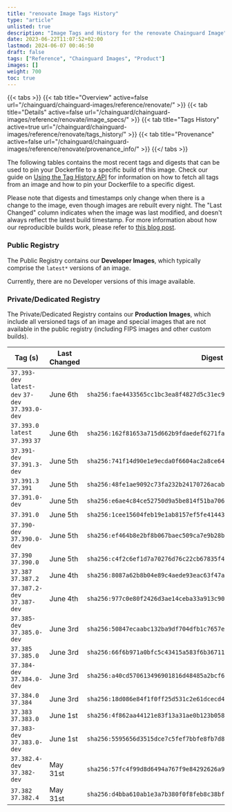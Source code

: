 ```yaml
---
title: "renovate Image Tags History"
type: "article"
unlisted: true
description: "Image Tags and History for the renovate Chainguard Image"
date: 2023-06-22T11:07:52+02:00
lastmod: 2024-06-07 00:46:50
draft: false
tags: ["Reference", "Chainguard Images", "Product"]
images: []
weight: 700
toc: true
---
```


{{< tabs >}}
{{< tab title="Overview" active=false url="/chainguard/chainguard-images/reference/renovate/" >}}
{{< tab title="Details" active=false url="/chainguard/chainguard-images/reference/renovate/image_specs/" >}}
{{< tab title="Tags History" active=true url="/chainguard/chainguard-images/reference/renovate/tags_history/" >}}
{{< tab title="Provenance" active=false url="/chainguard/chainguard-images/reference/renovate/provenance_info/" >}}
{{</ tabs >}}

The following tables contains the most recent tags and digests that can be used to pin your Dockerfile to a specific build of this image. Check our guide on [Using the Tag History API](/chainguard/chainguard-images/using-the-tag-history-api/) for information on how to fetch all tags from an image and how to pin your Dockerfile to a specific digest.

Please note that digests and timestamps only change when there is a change to the image, even though images are rebuilt every night. The "Last Changed" column indicates when the image was last modified, and doesn't always reflect the latest build timestamp. For more information about how our reproducible builds work, please refer to [this blog post](https://www.chainguard.dev/unchained/reproducing-chainguards-reproducible-image-builds).

### Public Registry
The Public Registry contains our **Developer Images**, which typically comprise the `latest*` versions of an image.

Currently, there are no Developer versions of this image available.

### Private/Dedicated Registry
The Private/Dedicated Registry contains our **Production Images**, which include all versioned tags of an image and special images that are not available in the public registry (including FIPS images and other custom builds).

| Tag (s)                                            | Last Changed | Digest                                                                    |
|----------------------------------------------------|--------------|---------------------------------------------------------------------------|
|  `37.393-dev` `latest-dev` `37-dev` `37.393.0-dev` | June 6th     | `sha256:fae4433565cc1bc3ea8f4827d5c31ec96b125f06ab0754cf309ee7bcdc403c5e` |
|  `37.393.0` `latest` `37.393` `37`                 | June 6th     | `sha256:162f81653a715d662b9fdaedef6271fa2bc398fb796822f797e66aba1b561dd7` |
|  `37.391-dev` `37.391.3-dev`                       | June 5th     | `sha256:741f14d90e1e9ecda0f6604ac2a8ce64a17131737ebf7398a4d2dee1837eb28c` |
|  `37.391.3` `37.391`                               | June 5th     | `sha256:48fe1ae9092c73fa232b24170726acab7e16d5048a6d4b9ef0ca24ab8772e18b` |
|  `37.391.0-dev`                                    | June 5th     | `sha256:e6ae4c84ce52750d9a5be814f51ba7060b161e949a628c9c68598300ad5f96e3` |
|  `37.391.0`                                        | June 5th     | `sha256:1cee15604feb19e1ab8157ef5fe414433d2a534363d18252e909b147e459db16` |
|  `37.390-dev` `37.390.0-dev`                       | June 5th     | `sha256:ef464b8e2bf8b067baec509ca7e9b28b0e1f3dcc1f67c637ef2b04f5c96cfcb1` |
|  `37.390` `37.390.0`                               | June 5th     | `sha256:c4f2c6ef1d7a70276d76c22cb67835f4efb428cd2958e77370ef1ec8107a22ca` |
|  `37.387` `37.387.2`                               | June 4th     | `sha256:8087a62b8b04e89c4aede93eac63f47affc186a7c09342476e492611864db5f8` |
|  `37.387.2-dev` `37.387-dev`                       | June 4th     | `sha256:977c0e80f2426d3ae14ceba33a913c90ad39cc70acbd2287bb6a835dffffc9c3` |
|  `37.385-dev` `37.385.0-dev`                       | June 3rd     | `sha256:50847ecaabc132ba9df704dfb1c7657e3f53293393b173b3d2afebbbf727cb5a` |
|  `37.385` `37.385.0`                               | June 3rd     | `sha256:66f6b971a0bfc5c43415a583f6b36711201868fa4d38e42c40c94ae6ecfc1a23` |
|  `37.384-dev` `37.384.0-dev`                       | June 3rd     | `sha256:a40cd570613496901816d48485a2bcf6f606e60a68e322ac081f8d76fc2995f5` |
|  `37.384.0` `37.384`                               | June 3rd     | `sha256:18d086e84f1f0ff25d531c2e61dcecd4c01fd616bea64bec4fc75cd911dd07fc` |
|  `37.383` `37.383.0`                               | June 1st     | `sha256:4f862aa44121e83f13a31ae0b123b058b7d536ab0c51bdc31597813fad19f18c` |
|  `37.383-dev` `37.383.0-dev`                       | June 1st     | `sha256:5595656d3515dce7c5fef7bbfe8fb7d8d11e614130e0c5d036dbf82203ff1d58` |
|  `37.382.4-dev` `37.382-dev`                       | May 31st     | `sha256:57fc4f99d8d6494a767f9e84292626a99ba9bd7472c668a288f12df81c5c01ce` |
|  `37.382` `37.382.4`                               | May 31st     | `sha256:d4bba610ab1e3a7b380f0f8feb8c38bfe6e2c3013fd38f35b9401c68efcbf189` |

